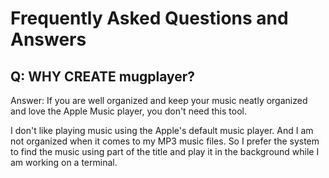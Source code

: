 # Frequently Asked Questions and Answers

## Q: WHY CREATE mugplayer?
Answer: If you are well organized and keep your music neatly organized and love
the Apple Music player, you don't need this tool.

I don't like playing music using the Apple's default music player.
And I am not organized when it comes to my MP3 music files. So I prefer
the system to find the music using part of the title and play
it in the background while I am working on a terminal.